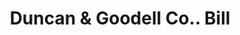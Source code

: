 ---
doi: 10.7916/D8709CF0
date_other: '1900'
date_other_textual: 1900-1909
form: printed ephemera
genre:
- Invoices
name:
- Duncan & Goodell Co.
object_in_context_url: https://biggert.cul.columbia.edu/items/view/ave_biggert_00523
subject_hierarchical_geographic:
- Worcester, Massachusetts, United States
subject_name:
- Duncan & Goodell Co.
title: Duncan & Goodell Co.. Bill
sort_title: Duncan & Goodell Co.. Bill
call_number: ave_biggert_00523
coordinates:
- 42.266666666666666,-71.8
pid: ave_biggert_00523
identifiers: ave_biggert_00523
thumbnail: https://derivativo-3.library.columbia.edu/iiif/2/ldpd:343798/full/!256,256/0/native.jpg
permalink: /biggert/ave_biggert_00523/
layout: iiif-image-page
---